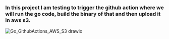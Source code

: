 ### In this project I am testing to trigger the github action where we will run the go code, build the binary of that and then upload it in aws s3.

![Go_GithubActions_AWS_S3 drawio](https://user-images.githubusercontent.com/26185774/214230898-82da9ec1-6cc2-46c0-a1bb-75c50c3b4c2f.png)
